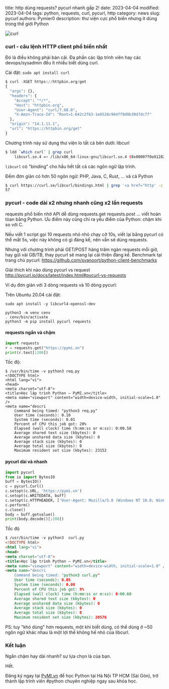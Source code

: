 title: http dùng requests?  pycurl nhanh gấp 2!
date: 2023-04-04
modified: 2023-04-04
tags: python, requests, curl, pycurl, http
category: news
slug: pycurl
authors: Pymier0
description: thư viện cực phổ biến nhưng ít dùng trong thế giới Python

![curl](https://curl.se/logo/curl-logo.svg)

### curl - câu lệnh HTTP client phổ biến nhất
Đó là điều không phải bàn cãi. Đa phần các lập trình viên hay các devops/sysadmin đều ít nhiều biết dùng curl.

Cài đặt: `sudo apt install curl`

```py
$ curl -XGET https://httpbin.org/get
{
  "args": {},
  "headers": {
    "Accept": "*/*",
    "Host": "httpbin.org",
    "User-Agent": "curl/7.68.0",
    "X-Amzn-Trace-Id": "Root=1-642c2f63-1e6528c964ff9d9b39d7dc7f"
  },
  "origin": "14.1.11.1",
  "url": "https://httpbin.org/get"
}
```

Chương trình này sử dụng thư viện lo tất cả bên dưới: libcurl

```sh
$ ldd `which curl` | grep curl
	libcurl.so.4 => /lib/x86_64-linux-gnu/libcurl.so.4 (0x00007f0a91282000)
```

`libcurl` có "binding" cho hầu hết tất cả các ngôn ngữ lập trình.

Đếm đơn giản có hơn 50 ngôn ngữ: PHP, Java, C, Rust, ... và cả Python

```sh
$ curl https://curl.se/libcurl/bindings.html | grep '<a href="http' -c
57
```

### pycurl - code dài x2 nhưng nhanh cũng x2 lần requests

requests phổ biến nhờ API dễ dùng requests.get requests.post ... viết hoàn tòan bằng Python. Ưu điểm này cũng chỉ ra yếu điểm của Python: chậm khi so với C.

Nếu viết 1 script gọi 10 requests nhỏ nhỏ chạy cỡ 10s, viết lại bằng pycurl có thể mất 5s, việc này không có gì đáng kể, nên vẫn sẽ dùng requests.

Nhưng với chương trình phải GET/POST hàng trăm ngàn requests mỗi giờ, hay gửi vài GB/TB, thay pycurl sẽ mang lại cải thiện đáng kể.
Benchmark tại trang chủ pycurl: <https://github.com/svanoort/python-client-benchmarks>

Giải thích khi nào dùng pycurl vs request <http://pycurl.io/docs/latest/index.html#pycurl-vs-requests>

Ví dụ đơn giản với 3 dòng requests và 10 dòng pycurl:

Trên Ubuntu 20.04 cài đặt:

```
sudo apt install -y libcurl4-openssl-dev
```

```
python3 -m venv cenv
. cenv/bin/activate
python3 -m pip install pycurl requests
```

#### requests ngắn và chậm

```py
import requests
r = requests.get("https://pymi.vn")
print(r.text[:200])
```

Tốc độ:

```
$ /usr/bin/time -v python3 req.py
<!DOCTYPE html>
<html lang="vi">
<head>
<meta charset="utf-8">
<title>Học lập trình Python — PyMI.vn</title>
<meta name="viewport" content="width=device-width, initial-scale=1.0" />
<meta name="descri
	Command being timed: "python3 req.py"
	User time (seconds): 0.10
	System time (seconds): 0.01
	Percent of CPU this job got: 20%
	Elapsed (wall clock) time (h:mm:ss or m:ss): 0:00.58
	Average shared text size (kbytes): 0
	Average unshared data size (kbytes): 0
	Average stack size (kbytes): 0
	Average total size (kbytes): 0
	Maximum resident set size (kbytes): 23152
```


#### pycurl dài và nhanh

```py
import pycurl
from io import BytesIO
buff = BytesIO()
c = pycurl.Curl()
c.setopt(c.URL, 'https://pymi.vn')
c.setopt(c.WRITEDATA, buff)
c.setopt(c.HTTPHEADER, ['User-Agent: Mozilla/5.0 (Windows NT 10.0; Win64; x64; rv:89.0) Gecko/20100101 Firefox/89.0/8mqLkJuL-86'])
c.perform()
c.close()
body = buff.getvalue()
print(body.decode()[:200])
```

Tốc độ

```html
$ /usr/bin/time -v python3  curl.py
<!DOCTYPE html>
<html lang="vi">
<head>
<meta charset="utf-8">
<title>Học lập trình Python — PyMI.vn</title>
<meta name="viewport" content="width=device-width, initial-scale=1.0" />
<meta name="descri
	Command being timed: "python3 curl.py"
	User time (seconds): 0.05
	System time (seconds): 0.00
	Percent of CPU this job got: 9%
	Elapsed (wall clock) time (h:mm:ss or m:ss): 0:00.60
	Average shared text size (kbytes): 0
	Average unshared data size (kbytes): 0
	Average stack size (kbytes): 0
	Average total size (kbytes): 0
	Maximum resident set size (kbytes): 20576
```

PS: tuy "khó dùng" hơn requests, một khi biết dùng, có thể dùng ở ~50 ngôn ngữ khác nhau là một lợi thế không hề nhỏ của libcurl.

### Kết luận
Ngắn chậm hay dài nhanh? sự lựa chọn là của bạn.

Hết.

Đăng ký ngay tại [PyMI.vn](https://pymi.vn) để học Python tại Hà Nội TP HCM (Sài Gòn),
trở thành lập trình viên #python chuyên nghiệp ngay sau khóa học.
